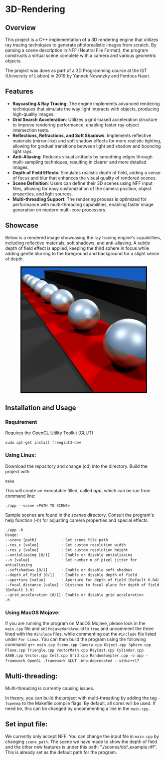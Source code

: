 # 3D-Rendering

## Overview

This project is a C++ implementation of a 3D rendering engine that utilizes ray tracing techniques to generate photorealistic images from scratch. By parsing a scene description in NFF (Neutral File Format), the program constructs a virtual scene complete with a camera and various geometric objects.

The project was done as part of a 3D Programming course at the IST (University of Lisbon) in 2019 by Yannek Nowatzky and Ferdous Nasri.

## Features

- **Raycasting & Ray Tracing**: The engine implements advanced rendering techniques that simulate the way light interacts with objects, producing high-quality images.
- **Grid Search Acceleration**: Utilizes a grid-based acceleration structure to improve rendering performance, enabling faster ray-object intersection tests.
- **Reflections, Refractions, and Soft Shadows**: Implements reflective materials (mirror-like) and soft shadow effects for more realistic lighting, allowing for gradual transitions between light and shadow and bouncing light rays. 
- **Anti-Aliasing**: Reduces visual artifacts by smoothing edges through multi-sampling techniques, resulting in clearer and more detailed images.
- **Depth of Field Effects**: Simulates realistic depth of field, adding a sense of focus and blur that enhances the visual quality of rendered scenes.
- **Scene Definition**: Users can define their 3D scenes using NFF input files, allowing for easy customization of the camera position, object properties, and light sources.
- **Multi-threading Support**: The rendering process is optimized for performance with multi-threading capabilities, enabling faster image generation on modern multi-core processors.

## Showcase

Below is a rendered image showcasing the ray tracing engine's capabilities, including reflective materials, soft shadows, and anti-aliasing. A subtle depth of field effect is applied, keeping the third sphere in focus while adding gentle blurring to the foreground and background for a slight sense of depth.

<p align="center">
        <img src="./images/red_carpet.aper.0.01.bmp" alt="Rendered Scene" width="400" height="400" style="margin: 2px; border: 3px solid black;" />
</p>

## Installation and Usage

### Requirement

Requires the OpenGL Utility Toolkit (GLUT)
    
    sudo apt-get install freeglut3-dev


### Using Linux:

Download the repository and change (cd) into the directory. Build the project with

    make

This will create an executable filled, called *app*, which can be run from command line:

    ./app --scene <PATH TO SCENE>

Sample scenes are found in the _scenes_ directory. Consult the program's help function (_-h_) for adjusting camera properties and special effects.

    ./app -h
    Usage:
    --scene [path]           : Set scene file path
    --res_x [value]          : Set custom resolution width
    --res_y [value]          : Set custom resolution height
    --antialiasing [0/1]     : Enable or disable antialiasing
    --n [value]              : Set number n of pixel jitter for antialiasing
    --softshadows [0/1]      : Enable or disable soft shadows
    --depth_of_field [0/1]   : Enable or disable depth of field
    --aperture [value]       : Aperture for depth of field (Default 0.04)
    --focal_distance [value] : Distance to focal plane for depth of field (Default 3.0)
    --grid_acceleration [0/1]: Enable or disable grid acceleration
    -h  

### Using MacOS Mojave:
If you are running the program on MacOS Mojave, please look in the `main.cpp` file and set `MojaveWorkAround` to `true` and uncomment the three lined with the `#include` files, while commenting out the `#include` file listed under `For Linux`. You can then build the program using the following command:
`g++ main.cpp Scene.cpp Camera.cpp Object.cpp Sphere.cpp Plane.cpp Triangle.cpp VectorMath.cpp RayCast.cpp Cylinder.cpp AABB.cpp Vector.cpp Cell.cpp Grid.cpp RandomSampler.cpp -o app -framework OpenGL -framework GLUT -Wno-deprecated --std=c++17`

## Multi-threading:

Multi-threading is currently causing issues.

In theory, you can build the project with multi-threading by adding the tag `-fopenmp` to the Makefile compile flags. By default, all cores will be used. If need be, this can be changed by uncommenting a line in the `main.cpp`.

## Set input file:
We currently only accept NFF. You can change the input file in `main.cpp` by changing `scene_path`. The scene we have made to show the depth of field and the other new features is under this path: "./scenes/dof_example.nff". This is already set as the default path for the program.

